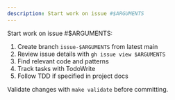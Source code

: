 ```yaml
---
description: Start work on issue #$ARGUMENTS
---
```


Start work on issue #$ARGUMENTS:

1. Create branch `issue-$ARGUMENTS` from latest main
2. Review issue details with `gh issue view $ARGUMENTS`
3. Find relevant code and patterns
4. Track tasks with TodoWrite
5. Follow TDD if specified in project docs

Validate changes with `make validate` before committing.